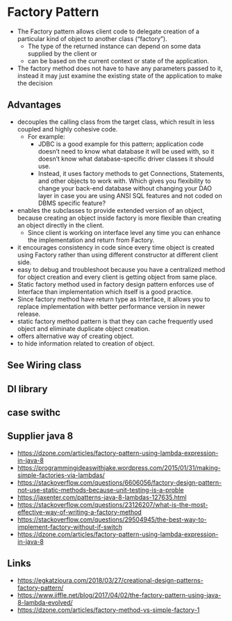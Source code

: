 # Factory Pattern

- The Factory pattern allows client code to delegate creation of a particular kind of object to another class (“factory”).
  - The type of the returned instance can depend on some data supplied by the client or
  - can be based on the current context or state of the application.
- The factory method does not have to have any parameters passed to it, instead it may just examine the existing state of the application to make the decision

## Advantages

- decouples the calling class from the target class, which result in less coupled and highly cohesive code.
  - For example:
    - JDBC is a good example for this pattern; application code doesn’t need to know what database it will be used with, so it doesn’t know what database-specific driver classes it should use.
    - Instead, it uses factory methods to get Connections, Statements, and other objects to work with. Which gives you flexibility to change your back-end database without changing your DAO layer in case you are using ANSI SQL features and not coded on DBMS specific feature?
- enables the subclasses to provide extended version of an object, because creating an object inside factory is more flexible than creating an object directly in the client.
  - Since client is working on interface level any time you can enhance the implementation and return from Factory.
-  it encourages consistency in code since every time object is created using Factory rather than using different constructor at different client side.
- easy to debug and troubleshoot because you have a centralized method for object creation and every client is getting object from same place.
- Static factory method used in factory design pattern enforces use of Interface than implementation which itself is a good practice.
- Since factory method have return type as Interface, it allows you to replace implementation with better performance version in newer release.
- static factory method pattern is that they can cache frequently used object and eliminate duplicate object creation.
- offers alternative way of creating object.
- to hide information related to creation of object.



## See Wiring class

## DI library

## case swithc

## Supplier java 8

- https://dzone.com/articles/factory-pattern-using-lambda-expression-in-java-8
- https://programmingideaswithjake.wordpress.com/2015/01/31/making-simple-factories-via-lambdas/
- https://stackoverflow.com/questions/6606056/factory-design-pattern-not-use-static-methods-because-unit-testing-is-a-proble
- https://jaxenter.com/patterns-java-8-lambdas-127635.html
- https://stackoverflow.com/questions/23126207/what-is-the-most-effective-way-of-writing-a-factory-method
- https://stackoverflow.com/questions/29504945/the-best-way-to-implement-factory-without-if-switch
- https://dzone.com/articles/factory-pattern-using-lambda-expression-in-java-8

## Links

- https://egkatzioura.com/2018/03/27/creational-design-patterns-factory-pattern/
- https://www.jiffle.net/blog/2017/04/02/the-factory-pattern-using-java-8-lambda-evolved/
- https://dzone.com/articles/factory-method-vs-simple-factory-1
